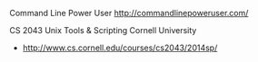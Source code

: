 
Command Line Power User
http://commandlinepoweruser.com/




CS 2043 Unix Tools & Scripting Cornell University
- http://www.cs.cornell.edu/courses/cs2043/2014sp/

